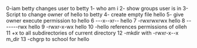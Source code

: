 0-iam betty changes user to betty
1- who am i
2- show groups user is in
3- Script to change owner of hello to betty
4- create empty file hello
5- give owner execute permission to hello
6 ---x--xr--  hello
7 -rwxrwxrwx  hello
8 -------rwx  hello
9 -rwxr-x-wx  hello
10 -hello references permissions of olleh
11 +x to all subdirectories of current directory
12 -mkdir with -rwxr-x--x m_dir
13 -chgrp to school for hello
